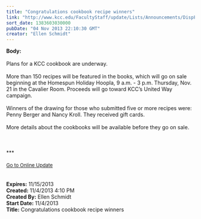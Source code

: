 ```yaml
---
title: "Congratulations cookbook recipe winners"
link: "http://www.kcc.edu/FacultyStaff/update/Lists/Announcements/DispForm.aspx?ID=1313"
sort_date: 1383603030000
pubDate: "04 Nov 2013 22:10:30 GMT"
creator: "Ellen Schmidt"
---
```


<div><b>Body:</b> <div class="ExternalClassA020DB5A3B8A43F9B457B1EA5270DDE5"><div> </div>
<div>Plans for a KCC cookbook are underway.</div>
<div> </div>
<div>More than 150 recipes will be featured in the books, which will go on sale beginning at the Homespun Holiday Hoopla, 9 a.m. - 3 p.m. Thursday, Nov. 21 in the Cavalier Room. Proceeds will go toward KCC’s United Way campaign.</div>
<div> </div>
<div>Winners of the drawing for those who submitted five or more recipes were: Penny Berger and Nancy Kroll. They received gift cards.</div>
<div> </div>
<div>More details about the cookbooks will be available before they go on sale. </div>
<div> </div>
<div> </div>
<div>
<div>
<div></div>
<div></div>
<div><br />
<div></div>
<div>
<div></div>
<div>***</div>
<div> </div>
<div></div>
<div></div>
<div></div>
<div></div>
<div>
<div><font size="2"></font></div>
<div><font size="2"></font></div>
<div><font size="2"><a href="/FacultyStaff/update/Pages/dailyupdate.aspx">Go to Online Update</a></font></div>
<div> </div>
<div><font size="2"></font></div></div></div></div></div>
<div></div></div>
<div> </div></div></div>
<div><b>Expires:</b> 11/15/2013</div>
<div><b>Created:</b> 11/4/2013 4:10 PM</div>
<div><b>Created By:</b> Ellen Schmidt</div>
<div><b>Start Date:</b> 11/4/2013</div>
<div><b>Title:</b> Congratulations cookbook recipe winners</div>
